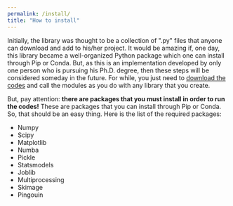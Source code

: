 ```yaml
---
permalink: /install/
title: "How to install"
---
```


Initially, the library was thought to be a collection of ".py" files that anyone can download and add to his/her project. It would be amazing if, one day, this library became a well-organized Python package which one can install through Pip or Conda. But, as this is an implementation developed by only one person who is pursuing his Ph.D. degree, then these steps will be considered someday in the future. For while, you just need to [download the codes](https://github.com/andre-batista/eispy2d/tree/main/lib) and call the modules as you do with any library that you create.

But, pay attention: **there are packages that you must install in order to run the codes!** These are packages that you can install through Pip or Conda. So, that should be an easy thing. Here is the list of the required packages:

* Numpy
* Scipy
* Matplotlib
* Numba
* Pickle
* Statsmodels
* Joblib
* Multiprocessing
* Skimage
* Pingouin